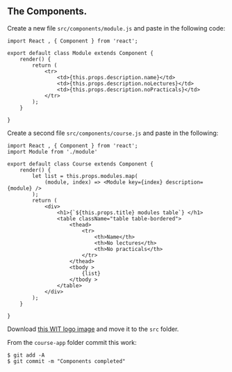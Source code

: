 ## The Components.

Create a new file `src/components/module.js` and paste in the following code:
~~~
import React , { Component } from 'react';

export default class Module extends Component {
    render() {
        return (
            <tr>
                <td>{this.props.description.name}</td>
                <td>{this.props.description.noLectures}</td>
                <td>{this.props.description.noPracticals}</td>
            </tr>
        );
    }

}
~~~

Create a second file `src/components/course.js` and paste in the following:
~~~
import React , { Component } from 'react';
import Module from './module'

export default class Course extends Component {
    render() {
        let list = this.props.modules.map(
            (module, index) => <Module key={index} description={module} />
        );
        return (
            <div>
                <h1>{`${this.props.title} modules table`} </h1>
                <table className="table table-bordered">
                    <thead>
                        <tr>
                            <th>Name</th>
                            <th>No lectures</th>
                            <th>No practicals</th>
                        </tr>
                    </thead>
                    <tbody >
                        {list}
                    </tbody >
                </table>
            </div>
        );
    }

}
~~~
Download [this WIT logo image][wit] and move it to the `src` folder.

From the `course-app` folder commit this work:
~~~
$ git add -A
$ git commit -m "Components completed"
~~~
[wit]: ./img/wit_crest.png

